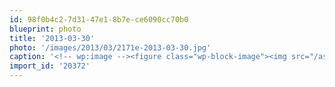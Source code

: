 ```yaml
---
id: 98f0b4c2-7d31-47e1-8b7e-ce6090cc70b0
blueprint: photo
title: '2013-03-30'
photo: '/images/2013/03/2171e-2013-03-30.jpg'
caption: '<!-- wp:image --><figure class="wp-block-image"><img src="/assets/images/2013/03/2171e-2013-03-30.jpg" /></figure><!-- /wp:image --><!-- wp:paragraph --><p>Such good manners when treats are involved.</p><!-- /wp:paragraph -->'
import_id: '20372'
---
```

